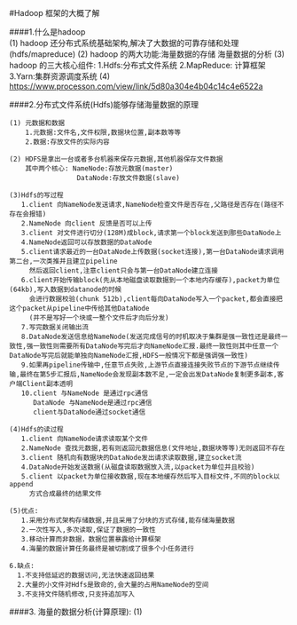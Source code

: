 #Hadoop 框架的大概了解  

####1.什么是hadoop  
    (1) hadoop 还分布式系统基础架构,解决了大数据的可靠存储和处理(hdfs/mapreduce)
    (2) hadoop 的两大功能:海量数据的存储 海量数据的分析
    (3) hadoop 的三大核心组件:
        1.Hdfs:分布式文件系统
        2.MapReduce: 计算框架
        3.Yarn:集群资源调度系统 
    (4) https://www.processon.com/view/link/5d80a304e4b04c14c4e6522a
    
####2.分布式文件系统(Hdfs)能够存储海量数据的原理  

    (1) 元数据和数据  
        1.元数据:文件名,文件权限,数据块位置,副本数等等  
        2.数据:存放文件的实际内容    
        
    (2) HDFS是拿出一台或者多台机器来保存元数据,其他机器保存文件数据  
        其中两个核心: NameNode:存放元数据(master)  
                     DataNode:存放文件数据(slave)  
                     
    (3)Hdfs的写过程  
       1.client 向NameNode发送请求,NameNode检查文件是否存在,父路径是否存在(路径不存在会报错)  
       2.NameNode 向client 反馈是否可以上传  
       3.client 对文件进行切分(128M)成block,请求第一个block发送到那些DataNode上  
       4.NameNode返回可以存放数据的DataNode   
       5.client请求最近的一台DataNode上传数据(socket连接),第一台DataNode请求调用第二台,一次类推并且建立pipeline  
         然后返回client,注意client只会与第一台DataNode建立连接  
       6.client开始传输block(先从本地磁盘读取数据到一个本地内存缓存),packet为单位(64kb),写入数据到datanode的时候  
         会进行数据校验(chunk 512b),client每向DataNode写入一个packet,都会直接把这个packet从pipeline中传给其他DataNode    
         (并不是写好一个块或一整个文件后才向后分发)  
       7.写完数据关闭输出流
       8.DataNode发送信息给NameNode(发送完成信号的时机取决于集群是强一致性还是最终一致性,强一致性则需要所有DataNode写完后才向NameNode汇报.最终一致性则其中任意一个DataNode写完后就能单独向NameNode汇报,HDFS一般情况下都是强调强一致性)    
       9.如果再pipeline传输中,任意节点失败,上游节点直接连接失败节点的下游节点继续传输,最终在第5步汇报后,NameNode会发现副本数不足,一定会出发DataNode复制更多副本,客户端Client副本透明  
       10.client 与NameNode 是通过rpc通信   
          DataNode 与NameNode是通过rpc通信  
          client与DataNode通过socket通信  
          
    (4)Hdfs的读过程  
       1.client 向NameNode请求读取某个文件  
       2.NameNode 查找元数据,若有则返回元数据信息(文件地址,数据块等等)无则返回不存在  
       3.client 随机向有数据块的DataNode发出请求读取数据,建立socket流   
       4.DataNode开始发送数据(从磁盘读取数据放入流,以packet为单位并且校验)  
       5.client 以packet为单位接收数据,现在本地缓存然后写入目标文件,不同的block以append  
         方式合成最终的结果文件  
         
    (5)优点:  
       1.采用分布式架构存储数据,并且采用了分块的方式存储,能存储海量数据    
       2.一次性写入,多次读取,保证了数据的一致性  
       3.移动计算而非数据，数据位置暴露给计算框架  
       4.海量的数据计算任务最终是被切割成了很多个小任务进行  
       
    6.缺点:  
      1.不支持低延迟的数据访问,无法快速返回结果  
      2.大量的小文件对Hdfs是致命的,会大量的占用NameNode的空间  
      3.不支持文件随机修改,只支持追加写入  
      
####3. 海量的数据分析(计算原理):
    (1)